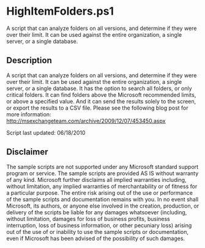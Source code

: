 # HighItemFolders.ps1

A script that can analyze folders on all versions, and determine if they were over their limit. It can be used against the entire organization, a single server, or a single database.

## Description

A script that can analyze folders on all versions, and determine if they were over their limit. It can be used against the entire organization, a single server, or a single database. It has the option to search all folders, or only critical folders. It can find folders above the Microsoft recommended limits, or above a specified value. And it can send the results solely to the screen, or export the results to a CSV file. Please see the following blog post for more information: http://msexchangeteam.com/archive/2009/12/07/453450.aspx

Script last updated: 06/18/2010

## Disclaimer

The sample scripts are not supported under any Microsoft standard support program or service. The sample scripts are provided AS IS without warranty of any kind. Microsoft further disclaims all implied warranties including, without limitation, any implied warranties of merchantability or of fitness for a particular purpose. The entire risk arising out of the use or performance of the sample scripts and documentation remains with you. In no event shall Microsoft, its authors, or anyone else involved in the creation, production, or delivery of the scripts be liable for any damages whatsoever (including, without limitation, damages for loss of business profits, business interruption, loss of business information, or other pecuniary loss) arising out of the use of or inability to use the sample scripts or documentation, even if Microsoft has been advised of the possibility of such damages.